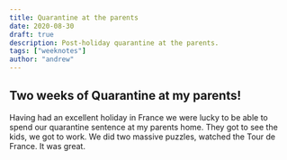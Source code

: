 ```yaml
---
title: Quarantine at the parents
date: 2020-08-30
draft: true
description: Post-holiday quarantine at the parents.
tags: ["weeknotes"]
author: "andrew"
---
```


## Two weeks of Quarantine at my parents!

Having had an excellent holiday in France we were lucky to be able to spend our quarantine sentence at my parents home. They got to see the kids, we got to work. We did two massive puzzles, watched the Tour de France. It was great.
